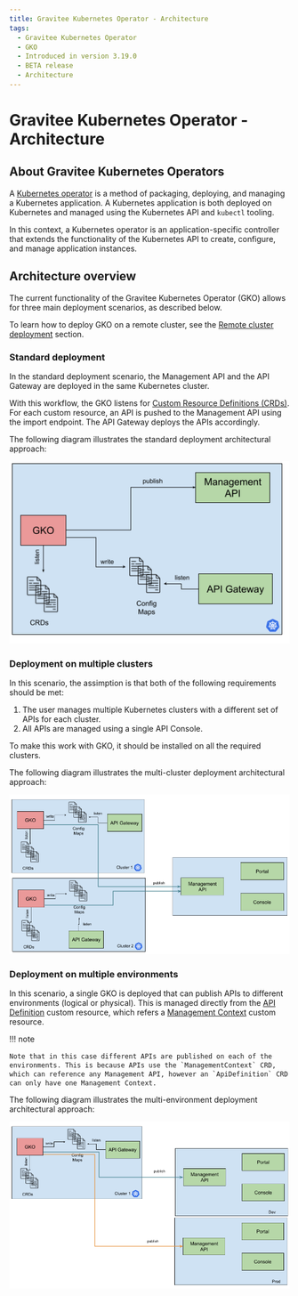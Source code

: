 ```yaml
---
title: Gravitee Kubernetes Operator - Architecture
tags:
  - Gravitee Kubernetes Operator
  - GKO
  - Introduced in version 3.19.0
  - BETA release
  - Architecture
---
```


# Gravitee Kubernetes Operator - Architecture

## About Gravitee Kubernetes Operators

A [Kubernetes operator](https://kubernetes.io/docs/concepts/extend-kubernetes/operator/) is a method of packaging, deploying, and managing a Kubernetes application. A Kubernetes application is both deployed on Kubernetes and managed using the Kubernetes API and `kubectl` tooling.

In this context, a Kubernetes operator is an application-specific controller that extends the functionality of the Kubernetes API to create, configure, and manage application instances.

## Architecture overview

The current functionality of the Gravitee Kubernetes Operator (GKO) allows for three main deployment scenarios, as described below.

To learn how to deploy GKO on a remote cluster, see the [Remote cluster deployment](apim-kubernetes-operator-installation-cluster.md) section.


### Standard deployment

In the standard deployment scenario, the Management API and the API Gateway are deployed in the same Kubernetes cluster.

With this workflow, the GKO listens for [Custom Resource Definitions (CRDs)](apim-kubernetes-operator-definitions.md). For each custom resource, an API is pushed to the Management API using the import endpoint. The API Gateway deploys the APIs accordingly.

The following diagram illustrates the standard deployment architectural
approach:

![](/images/apim/3.x/kubernetes/gko-architecture-1-standard.png)

### Deployment on multiple clusters

In this scenario, the assimption is that both of the following requirements should be met:

1. The user manages multiple Kubernetes clusters with a different set of APIs for each cluster.
2. All APIs are managed using a single API Console.

To make this work with GKO, it should be installed on all the required clusters.

The following diagram illustrates the multi-cluster deployment architectural approach:

![](/images/apim/3.x/kubernetes/gko-architecture-2-multi-cluster.png)

### Deployment on multiple environments

In this scenario, a single GKO is deployed that can publish APIs to different environments (logical or physical). This is managed directly from the [API Definition](apim-kubernetes-operator-user-guide-api-definition.md) custom resource, which refers a [Management Context](apim-kubernetes-operator-user-guide-management-context.md) custom resource.

!!! note

    Note that in this case different APIs are published on each of the environments. This is because APIs use the `ManagementContext` CRD, which can reference any Management API, however an `ApiDefinition` CRD can only have one Management Context.

The following diagram illustrates the multi-environment deployment architectural approach:

![](/images/apim/3.x/kubernetes/gko-architecture-3-multi-env.png)
